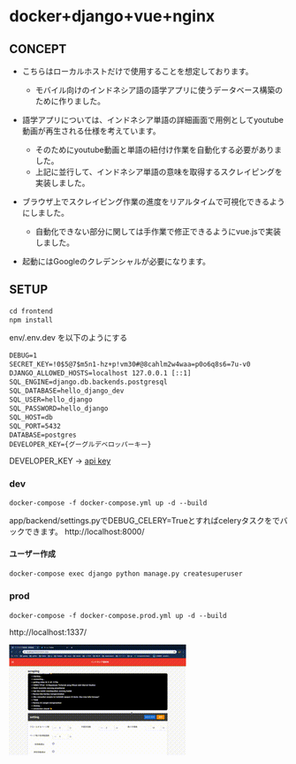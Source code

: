 # docker+django+vue+nginx

## CONCEPT
- こちらはローカルホストだけで使用することを想定しております。
  - モバイル向けのインドネシア語の語学アプリに使うデータベース構築のために作りました。

- 語学アプリについては、インドネシア単語の詳細画面で用例としてyoutube動画が再生される仕様を考えています。
  - そのためにyoutube動画と単語の紐付け作業を自動化する必要がありました。
  - 上記に並行して、インドネシア単語の意味を取得するスクレイピングを実装しました。

- ブラウザ上でスクレイピング作業の進度をリアルタイムで可視化できるようにしました。
  - 自動化できない部分に関しては手作業で修正できるようにvue.jsで実装しました。

- 起動にはGoogleのクレデンシャルが必要になります。

## SETUP

```
cd frontend
npm install
```
env/.env.dev
を以下のようにする

```
DEBUG=1
SECRET_KEY=!0$5@7$m5n1-hz+p!vm30#@8cahlm2w4waa=p0o6q8s6=7u-v0
DJANGO_ALLOWED_HOSTS=localhost 127.0.0.1 [::1]
SQL_ENGINE=django.db.backends.postgresql
SQL_DATABASE=hello_django_dev
SQL_USER=hello_django
SQL_PASSWORD=hello_django
SQL_HOST=db
SQL_PORT=5432
DATABASE=postgres
DEVELOPER_KEY={グーグルデベロッパーキー}
```
DEVELOPER_KEY → [api key](https://developers.google.com/youtube/v3/getting-started)

### dev 

```
docker-compose -f docker-compose.yml up -d --build
``` 
app/backend/settings.pyでDEBUG_CELERY=Trueとすればceleryタスクをでバックできます。
http://localhost:8000/

#### ユーザー作成

```
docker-compose exec django python manage.py createsuperuser
```
### prod 
```
docker-compose -f docker-compose.prod.yml up -d --build
``` 


http://localhost:1337/ 

![title](画面収録.gif)

